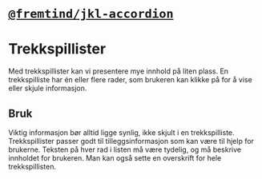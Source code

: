 # [`@fremtind/jkl-accordion`](https://jokul.fremtind.no/komponenter/accordion)

# Trekkspillister

Med trekkspillister kan vi presentere mye innhold på liten plass. En trekkspilliste har én eller flere rader, som brukeren kan klikke på for å vise eller skjule informasjon.

## Bruk

Viktig informasjon bør alltid ligge synlig, ikke skjult i en trekkspilliste. Trekkspillister passer godt til tilleggsinformasjon som kan være til hjelp for brukerne. Teksten på hver rad i listen må være tydelig, og må beskrive innholdet for brukeren. Man kan også sette en overskrift for hele trekkspillisten.
